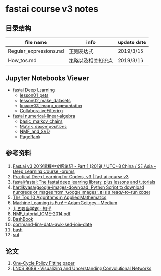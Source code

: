 # fastai course v3 notes

## 目录结构

|file name|info|update date
|---|---|---|
Regular_expressions.md|正则表达式|2019/3/15
How_tos.md|策略以及相关知识点|2019/3/16


## Jupyter Notebooks Viewer

- [fastai Deep Learning](https://nbviewer.jupyter.org/github/AutuanLiu/Fastai-Notes-V3/tree/master/fastai_DL_nbs/)
  - [lesson01_pets](./fastai_DL_nbs/lesson01_pets.ipynb)
  - [lesson02_make_datasets](./fastai_DL_nbs/lesson02_make_datasets.ipynb)
  - [lesson03_image_segmentation](./fastai_DL_nbs/lesson03_image_segmentation.ipynb)
  - [CollaborativeFiltering](./fastai_DL_nbs/CollaborativeFiltering.ipynb)
- [fastai numerical-linear-algebra](https://nbviewer.jupyter.org/github/AutuanLiu/Fastai-Notes-V3/tree/master/fastai_NLA_nbs/)
  - [basic_markov_chains](./fastai_NLA_nbs/basic_markov_chains.ipynb)
  - [Matrix_decompositions](./fastai_NLA_nbs/Matrix_decompositions.ipynb)
  - [NMF_and_SVD](./fastai_NLA_nbs/NMF_and_SVD.ipynb)
  - [PageRank](./fastai_NLA_nbs/PageRank.ipynb)


## 参考资料
1. [Fast.ai v3 2019课程中文版笔记 - Part 1 (2019) / UTC+8 China / SE Asia - Deep Learning Course Forums](https://forums.fast.ai/t/fast-ai-v3-2019/39325)
2. [Practical Deep Learning for Coders, v3 | fast.ai course v3](https://course.fast.ai/)
3. [fastai/fastai: The fastai deep learning library, plus lessons and tutorials](https://github.com/fastai/fastai)
4. [hardikvasa/google-images-download: Python Script to download hundreds of images from 'Google Images'. It is a ready-to-run code!](https://github.com/hardikvasa/google-images-download)
5. [The Top 10 Algorithms in Applied Mathematics](https://nickhigham.wordpress.com/2016/03/29/the-top-10-algorithms-in-applied-mathematics/)
6. [Machine Learning is Fun! – Adam Geitgey – Medium](https://medium.com/@ageitgey/machine-learning-is-fun-80ea3ec3c471)
7. [九五要当学霸 - 知乎](https://www.zhihu.com/people/zhao95/posts)
8. [NMF_tutorial_ICME-2014.pdf](https://perso.telecom-paristech.fr/essid/teach/NMF_tutorial_ICME-2014.pdf)
9. [BashBook](https://books.goalkicker.com/BashBook/)
10. [command-line-data-awk-sed-join-date](https://data36.com/command-line-data-awk-sed-join-date/)
11. [bash](https://devhints.io/bash)
12. [sql](https://data36.com/learn-sql-for-data-analysis-from-scratch/)

## 论文
1. [One-Cycle Policy Fitting paper](https://arxiv.org/pdf/1803.09820.pdf)
2. [LNCS 8689 - Visualizing and Understanding Convolutional Networks](https://cs.nyu.edu/~fergus/papers/zeilerECCV2014.pdf)
